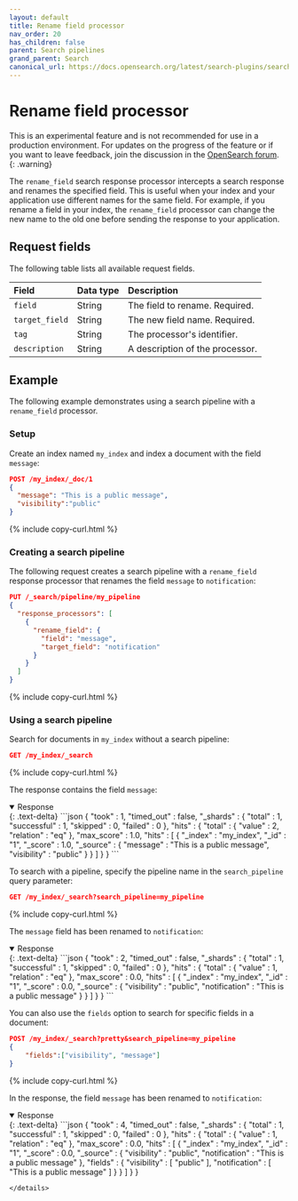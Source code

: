 ```yaml
---
layout: default
title: Rename field processor
nav_order: 20
has_children: false
parent: Search pipelines
grand_parent: Search
canonical_url: https://docs.opensearch.org/latest/search-plugins/search-pipelines/rename-field-processor/
---
```


# Rename field processor

This is an experimental feature and is not recommended for use in a production environment. For updates on the progress of the feature or if you want to leave feedback, join the discussion in the [OpenSearch forum](https://forum.opensearch.org/t/rfc-search-pipelines/12099).    
{: .warning}

The `rename_field` search response processor intercepts a search response and renames the specified field. This is useful when your index and your application use different names for the same field. For example, if you rename a field in your index, the `rename_field` processor can change the new name to the old one before sending the response to your application.

## Request fields

The following table lists all available request fields.

Field | Data type | Description
:--- | :--- | :---
`field` | String | The field to rename. Required.
`target_field` | String | The new field name. Required.
`tag` | String | The processor's identifier. 
`description` | String | A description of the processor. 

## Example 

The following example demonstrates using a search pipeline with a `rename_field` processor.

### Setup

Create an index named `my_index` and index a document with the field `message`:

```json
POST /my_index/_doc/1
{
  "message": "This is a public message", 
  "visibility":"public"
}
```
{% include copy-curl.html %}

### Creating a search pipeline 

The following request creates a search pipeline with a `rename_field` response processor that renames the field `message` to `notification`:

```json
PUT /_search/pipeline/my_pipeline
{
  "response_processors": [
    {
      "rename_field": {
        "field": "message",
        "target_field": "notification"
      }
    }
  ]
}
```
{% include copy-curl.html %}

### Using a search pipeline

Search for documents in `my_index` without a search pipeline:

```json
GET /my_index/_search
```
{% include copy-curl.html %}

The response contains the field `message`:

<details open markdown="block">
  <summary>
    Response
  </summary>
  {: .text-delta}
```json
{
  "took" : 1,
  "timed_out" : false,
  "_shards" : {
    "total" : 1,
    "successful" : 1,
    "skipped" : 0,
    "failed" : 0
  },
  "hits" : {
    "total" : {
      "value" : 2,
      "relation" : "eq"
    },
    "max_score" : 1.0,
    "hits" : [
      {
        "_index" : "my_index",
        "_id" : "1",
        "_score" : 1.0,
        "_source" : {
          "message" : "This is a public message",
          "visibility" : "public"
        }
      }
    ]
  }
}
```
</details>

To search with a pipeline, specify the pipeline name in the `search_pipeline` query parameter:

```json
GET /my_index/_search?search_pipeline=my_pipeline
```
{% include copy-curl.html %}

The `message` field has been renamed to `notification`:

<details open markdown="block">
  <summary>
    Response
  </summary>
  {: .text-delta}
```json
{
  "took" : 2,
  "timed_out" : false,
  "_shards" : {
    "total" : 1,
    "successful" : 1,
    "skipped" : 0,
    "failed" : 0
  },
  "hits" : {
    "total" : {
      "value" : 1,
      "relation" : "eq"
    },
    "max_score" : 0.0,
    "hits" : [
      {
        "_index" : "my_index",
        "_id" : "1",
        "_score" : 0.0,
        "_source" : {
          "visibility" : "public",
          "notification" : "This is a public message"
        }
      }
    ]
  }
}
```
</details>

You can also use the `fields` option to search for specific fields in a document:

```json
POST /my_index/_search?pretty&search_pipeline=my_pipeline
{
    "fields":["visibility", "message"]
}
``` 
{% include copy-curl.html %}

In the response, the field `message` has been renamed to `notification`:

<details open markdown="block">
  <summary>
    Response
  </summary>
  {: .text-delta}
```json
{
  "took" : 4,
  "timed_out" : false,
  "_shards" : {
    "total" : 1,
    "successful" : 1,
    "skipped" : 0,
    "failed" : 0
  },
  "hits" : {
    "total" : {
      "value" : 1,
      "relation" : "eq"
    },
    "max_score" : 0.0,
    "hits" : [
      {
        "_index" : "my_index",
        "_id" : "1",
        "_score" : 0.0,
        "_source" : {
          "visibility" : "public",
          "notification" : "This is a public message"
        },
        "fields" : {
          "visibility" : [
            "public"
          ],
          "notification" : [
            "This is a public message"
          ]
        }
      }
    ]
  }
}

```
</details>